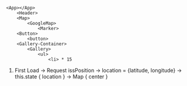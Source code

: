 ```
<App></App>
    <Header>
    <Map>
        <GoogleMap>
            <Marker>
    <Button>
        <button>
    <Gallery-Container>
        <Gallery>
            <ul>
                <li> * 15
```

1. First Load ->  Request issPosition -> location = {latitude, longitude} -> this.state { location } -> Map { center }